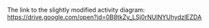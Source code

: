 
The link to the slightly modified activity diagram:
https://drive.google.com/open?id=0B8tkZy_LSj0rNUlNYUhydzlEZDA
